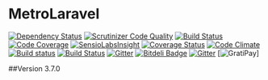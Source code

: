 # MetroLaravel
[![Dependency Status](https://www.versioneye.com/user/projects/5522a526971f78433900046f/badge.svg?style=flat)](https://www.versioneye.com/user/projects/5522a526971f78433900046f)
[![Scrutinizer Code Quality](https://scrutinizer-ci.com/g/aasanchez/MetroLaravel/badges/quality-score.png?b=master)](https://scrutinizer-ci.com/g/aasanchez/MetroLaravel/?branch=master)
[![Build Status](https://scrutinizer-ci.com/g/aasanchez/MetroLaravel/badges/build.png?b=master)](https://scrutinizer-ci.com/g/aasanchez/MetroLaravel/build-status/master)
[![Code Coverage](https://scrutinizer-ci.com/g/aasanchez/MetroLaravel/badges/coverage.png?b=master)](https://scrutinizer-ci.com/g/aasanchez/MetroLaravel/?branch=master)
[![SensioLabsInsight](https://insight.sensiolabs.com/projects/04aab215-768b-4a42-9d60-b66d80d8a7dd/mini.png)](https://insight.sensiolabs.com/projects/04aab215-768b-4a42-9d60-b66d80d8a7dd)
[![Coverage Status](https://coveralls.io/repos/aasanchez/MetroLaravel/badge.svg)](https://coveralls.io/r/aasanchez/MetroLaravel)
[![Code Climate](https://codeclimate.com/github/aasanchez/MetroLaravel/badges/gpa.svg)](https://codeclimate.com/github/aasanchez/MetroLaravel)
[![Build status](https://ci.appveyor.com/api/projects/status/tmn9u0he5rd2a7ob?svg=true)](https://ci.appveyor.com/project/aasanchez/metrolaravel)
[![Build Status](https://travis-ci.org/aasanchez/MetroLaravel.svg)](https://travis-ci.org/aasanchez/MetroLaravel)
[![Gitter](https://badges.gitter.im/Join%20Chat.svg)](https://gitter.im/aasanchez/MetroLaravel?utm_source=badge&utm_medium=badge&utm_campaign=pr-badge)
[![Bitdeli Badge](https://d2weczhvl823v0.cloudfront.net/aasanchez/metrolaravel/trend.png)](https://bitdeli.com/free "Bitdeli Badge")
[![Gitter](https://badges.gitter.im/Join%20Chat.svg)](https://gitter.im/aasanchez/MetroLaravel?utm_source=badge&utm_medium=badge&utm_campaign=pr-badge)
[![GratiPay](https://img.shields.io/gratipay/aasanchez.svg)]

##Version 
3.7.0
